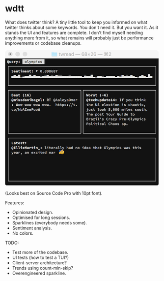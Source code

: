 # wdtt

What does twitter think? A tiny little tool to keep you informed on
what twitter thinks about some keywords. You don't need it. But you
want it. As it stands the UI and features are complete. I don't find
myself needing anything more from it, so what remains will probably
just be performance improvements or codebase cleanups.

![screenshot](images/screenshot.png)

(Looks best on Source Code Pro with 10pt font).

Features:

 - Opinionated design.
 - Optimised for long sessions.
 - Sparklines (everybody needs some).
 - Sentiment analysis.
 - No colors.

TODO:

 - Test more of the codebase.
 - UI tests (how to test a TUI?)
 - Client-server architecture?
 - Trends using count-min-skip?
 - Overengineered sparkline.
